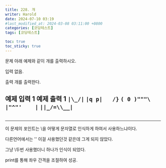 ```yaml
---
title: 228. 개
writer: Harold
date: 2024-07-10 03:19
#last_modified_at: 2024-03-08 03:11:00 +0800
categories: [코딩테스트]
tags: [코딩테스트]

toc: true
toc_sticky: true
---
```

문제
아래 예제와 같이 개를 출력하시오.

입력
없음.

출력
개를 출력한다.

예제 입력 1 
예제 출력 1 
`|\_/|`
`|q p|   /}`
`( 0 )"""\`
`|"^"'    |`
`||_/=\\__|`
---
```swift

```
---

이 문제의 포인트는 \을 어떻게 문자열로 인식하게 하여서 사용하느냐이다.

다른언어에서는 '' 이걸 사용했던것 같은데 그게 되지 않았다.

그냥 \\두번 사용했더니 하나가 인식이 되었다.

print를 통해 좌우 간격을 조절하여 성공.